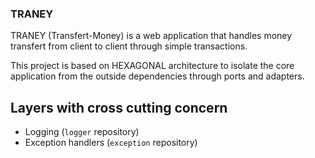### TRANEY

TRANEY (Transfert-Money) is a web application that handles money transfert from client to client through simple transactions.

This project is based on HEXAGONAL architecture to isolate the core application from the outside dependencies through ports and adapters.

Layers with cross cutting concern
---------------------------------
- Logging (`logger` repository)
- Exception handlers (`exception` repository)
